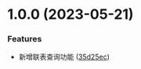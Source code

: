 # 1.0.0 (2023-05-21)

### Features

- 新增联表查询功能 ([35d25ec](https://github.com/mysql-manager/mysql-manager/commit/35d25ecb527a7dd4e565418a0011cf20d8ca913b))

